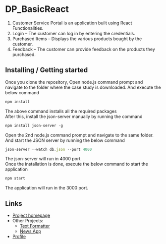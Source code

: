# DP_BasicReact

1. Customer Service Portal is an application built using React Functionalities.
2. Login – The customer can log in by entering the credentials.
3.  Purchased Items – Displays the various products bought by the customer.
4.  Feedback – The customer can provide feedback on the products they purchased.

## Installing / Getting started

Once you clone the repository, Open node.js command prompt and navigate to the folder where the case study is downloaded. And execute the below command
``` js
npm install
```
The above command installs all the required packages
<br>
After this, install the json-server manually by running the command 
``` js
npm install json-server -g
```
Open the 2nd node.js command prompt and navigate to the same folder. And start the JSON server by running the below command
``` js
json-server --watch db.json --port 4000
```
The json-server will run in 4000 port
<br> Once the installation is done, execute the below command to start the application
``` js
npm start
```
The application will run in the 3000 port.

[comment]: # (## Developing
In order to develop the project, follow these steps)

[comment]: # (### Building
To build the project for deployment, follow these steps)

[comment]: # (### Deploying/Publishing
To deploy the project to a server, follow these steps)

[comment]: # (## Features)

[comment]: # (## Contributing)

## Links
+ <a href = "https://github.com/chyroshan066/Customer-Service-Portal">Project homepage</a>
+ Other Projects:
  - <a href = "https://github.com/chyroshan066/Text-Formatter">Text Formatter</a>
  - <a href = "https://github.com/chyroshan066/News-App">News App</a>
+ <a href = "https://github.com/chyroshan066">Profile</a>
  
[comment]: # (## Licensing)
